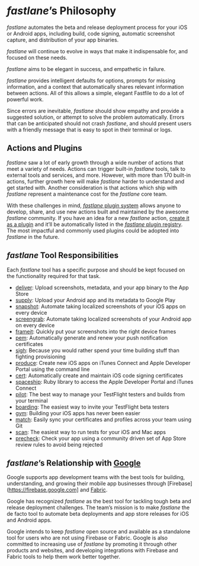 # _fastlane_’s Philosophy

_fastlane_ automates the beta and release deployment process for your iOS or Android apps, including build, code signing, automatic screenshot capture, and distribution of your app binaries.

_fastlane_ will continue to evolve in ways that make it indispensable for, and focused on these needs.

_fastlane_ aims to be elegant in success, and empathetic in failure.

_fastlane_ provides intelligent defaults for options, prompts for missing information, and a context that automatically shares relevant information between actions. All of this allows a simple, elegant Fastfile to do a lot of powerful work.

Since errors are inevitable, _fastlane_ should show empathy and provide a suggested solution, or attempt to solve the problem automatically. Errors that can be anticipated should not crash _fastlane_, and should present users with a friendly message that is easy to spot in their terminal or logs.

## Actions and Plugins

_fastlane_ saw a lot of early growth through a wide number of actions that meet a variety of needs. Actions can trigger built-in _fastlane_ tools, talk to external tools and services, and more. However, with more than 170 built-in actions, further growth here will make _fastlane_ harder to understand and get started with. Another consideration is that actions which ship with _fastlane_ represent a maintenance cost for the _fastlane_ core team.

With these challenges in mind, [_fastlane_ plugin system](https://fabric.io/blog/introducing-fastlane-plugins/) allows anyone to develop, share, and use new actions built and maintained by the awesome _fastlane_ community. If you have an idea for a new _fastlane_ action, [create it as a plugin](https://docs.fastlane.tools/plugins/create-plugin/) and it’ll be automatically listed in the [_fastlane_ plugin registry](https://docs.fastlane.tools/plugins/available-plugins). The most impactful and commonly used plugins could be adopted into _fastlane_ in the future.

## _fastlane_ Tool Responsibilities

Each _fastlane_ tool has a specific purpose and should be kept focused on the functionality required for that task.

* [deliver](https://github.com/fastlane/fastlane/tree/master/deliver): Upload screenshots, metadata, and your app binary to the App Store
* [supply](https://github.com/fastlane/fastlane/tree/master/supply): Upload your Android app and its metadata to Google Play
* [snapshot](https://github.com/fastlane/fastlane/tree/master/snapshot): Automate taking localized screenshots of your iOS apps on every device
* [screengrab](https://github.com/fastlane/fastlane/tree/master/screengrab): Automate taking localized screenshots of your Android app on every device
* [frameit](https://github.com/fastlane/fastlane/tree/master/frameit): Quickly put your screenshots into the right device frames
* [pem](https://github.com/fastlane/fastlane/tree/master/pem): Automatically generate and renew your push notification certificates
* [sigh](https://github.com/fastlane/fastlane/tree/master/sigh): Because you would rather spend your time building stuff than fighting provisioning
* [produce](https://github.com/fastlane/fastlane/tree/master/produce): Create new iOS apps on iTunes Connect and Apple Developer Portal using the command line
* [cert](https://github.com/fastlane/fastlane/tree/master/cert): Automatically create and maintain iOS code signing certificates
* [spaceship](https://github.com/fastlane/fastlane/tree/master/spaceship): Ruby library to access the Apple Developer Portal and iTunes Connect
* [pilot](https://github.com/fastlane/fastlane/tree/master/pilot): The best way to manage your TestFlight testers and builds from your terminal
* [boarding](https://github.com/fastlane/boarding): The easiest way to invite your TestFlight beta testers
* [gym](https://github.com/fastlane/fastlane/tree/master/gym): Building your iOS apps has never been easier
* [match](https://github.com/fastlane/fastlane/tree/master/match): Easily sync your certificates and profiles across your team using Git
* [scan](https://github.com/fastlane/fastlane/tree/master/scan): The easiest way to run tests for your iOS and Mac apps
* [precheck](https://github.com/fastlane/fastlane/tree/master/precheck): Check your app using a community driven set of App Store review rules to avoid being rejected

## _fastlane_’s Relationship with [Google](https://google.com)

Google supports app development teams with the best tools for building, understanding, and growing their mobile app businesses through [Firebase](https://firebase.google.com] and [Fabric](https://get.fabric.io/).

Google has recognized _fastlane_ as the best tool for tackling tough beta and release deployment challenges. The team’s mission is to make _fastlane_ the de facto tool to automate beta deployments and app store releases for iOS and Android apps.

Google intends to keep _fastlane_ open source and available as a standalone tool for users who are not using Firebase or Fabric. Google is also committed to increasing use of _fastlane_ by promoting it through other products and websites, and developing integrations with Firebase and Fabric tools to help them work better together.
